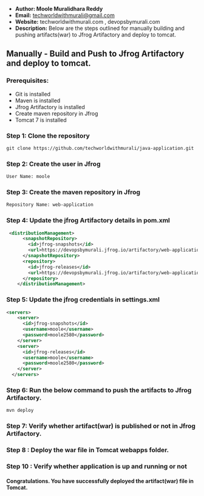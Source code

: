 + <b>Author: Moole Muralidhara Reddy</b></br>
+ <b>Email:</b> techworldwithmurali@gmail.com</br>
+ <b>Website:</b> techworldwithmurali.com , devopsbymurali.com</br>
+ <b>Description:</b> Below are the steps outlined for manually building and pushing artifacts(war) to Jfrog Artifactory and deploy to tomcat.</br>

## Manually - Build and Push to Jfrog Artifactory and deploy to tomcat.

### Prerequisites:
+ Git is installed
+ Maven is installed
+ Jfrog Artifactory is installed
+ Create maven repository in Jfrog
+ Tomcat 7 is installed

### Step 1: Clone the repository
  ```xml
  git clone https://github.com/techworldwithmurali/java-application.git
```
### Step 2: Create the user in Jfrog
```xml
User Name: moole
```
### Step 3: Create the maven repository in Jfrog
```xml
Repository Name: web-application
```
### Step 4: Update the jfrog Artifactory details in pom.xml
```xml
 <distributionManagement>
      <snapshotRepository>
        <id>jfrog-snapshots</id>
        <url>https://devopsbymurali.jfrog.io/artifactory/web-application/</url>
      </snapshotRepository>
      <repository>
        <id>jfrog-releases</id>
        <url>https://devopsbymurali.jfrog.io/artifactory/web-application/</url>
      </repository>
    </distributionManagement>
```

### Step 5: Update the jfrog credentials in settings.xml
```xml
<servers>
    <server>
      <id>jfrog-snapshots</id>
      <username>moole</username>
      <password>moole2580</password>
    </server>
    <server>
      <id>jfrog-releases</id>
      <username>moole</username>
      <password>moole2580</password>
    </server>
  </servers>
```
### Step 6: Run the below command to push the artifacts to Jfrog Artifactory.
```sh
mvn deploy
```
### Step 7: Verify whether artifact(war) is published or not in Jfrog Artifactory.

### Step 8 : Deploy the war file in Tomcat webapps folder.
### Step 10 : Verify whether application is up and running or not

#### Congratulations. You have successfully deployed the artifact(war) file in Tomcat.
